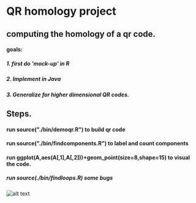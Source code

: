 # QR homology project
## computing the homology of a qr code.
#### goals:
##### 1. first do 'mock-up' in R
##### 2. Implement in Java
##### 3. Generalize for higher dimensional QR codes.

## Steps.
#### run source("./bin/demoqr.R") to build qr code
#### run source("./bin/findcomponents.R") to label and count components
#### run ggplot(A,aes(A[,1],A[,2]))+geom_point(size=8,shape=15) to visual the code.
##### run source(./bin/findloops.R) some bugs


![alt text](https//github.com/georgercarder/qrhomology/qr-1.png)

